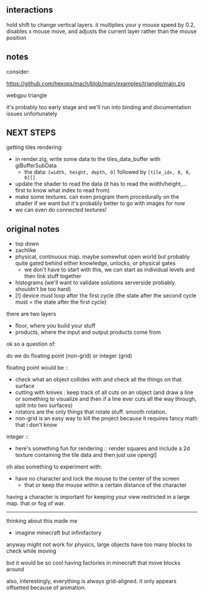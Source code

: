 ## interactions

hold shift to change vertical layers. it multiplies your y mouse speed by 0.2, disables x mouse
move, and adjusts the current layer rather than the mouse position

## notes

consider:

https://github.com/hexops/mach/blob/main/examples/triangle/main.zig

webgpu triangle

it's probably too early stage and we'll run into binding and documentation issues unfortunately

## NEXT STEPS

getting tiles rendering:

- in render.zig, write some data to the tiles_data_buffer with glBufferSubData
   - the data: `[width, height, depth, 0]` followed by `[tile_idx, 0, 0, 0][]`
- update the shader to read the data (it has to read the width/height,… first to know what index to read from)
- make some textures. can even program them procedurally on the shader if we want but
  it's probably better to go with images for now
- we can even do connected textures!


## original notes

- top down
- zachlike
- physical, continuous map. maybe somewhat open world but probably quite gated
  behind either knowledge, unlocks, or physical gates
  - we don't have to start with this, we can start as individual levels and then link stuff
     together
- histograms (we'll want to validate solutions serverside probably. shouldn't be too hard)
- [!] device must loop after the first cycle (the state after the second cycle must = the
  state after the first cycle)

there are two layers

- floor, where you build your stuff
- products, where the input and output products come from

ok so a question of:

do we do floating point (non-grid) or integer (grid)

floating point would be ::

- check what an object collides with and check all the things on that surface
- cutting with knives : keep track of all cuts on an object (and draw a line or something
  to visualize and then if a line ever cuts all the way through, split into two surfaces)
- rotators are the only things that rotate stuff. smooth rotation.
- non-grid is an easy way to kill the project because it requires fancy math that i don't know

integer ::

- here's something fun for rendering :: render squares and include a 2d texture containing
  the tile data and then just use opengl]

oh also something to experiment with:

- have no character and lock the mouse to the center of the screen
  - that or keep the mouse within a certain distance of the character

having a character is important for keeping your view restricted in a large map. that or fog of
war.

---

thinking about this made me

- imagine minecraft but infinifactory

anyway might not work for physics, large objects have too many blocks to check while moving

but it would be so cool having factories in minecraft that move blocks around

also, interestingly, everything is always grid-aligned. it only appears offsetted because of
animation.
